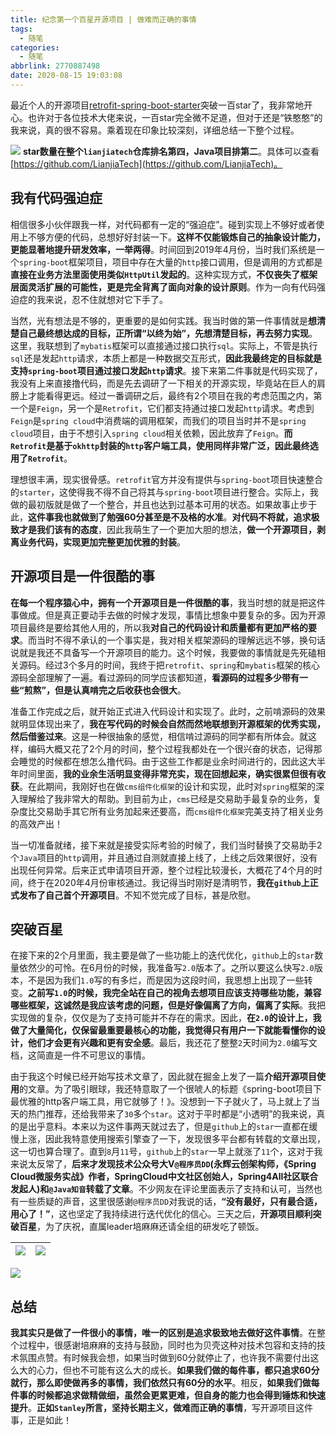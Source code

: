 ```yaml
---
title: 纪念第一个百星开源项目 | 做难而正确的事情
tags:
  - 随笔
categories:
  - 随笔
abbrlink: 2770887498
date: 2020-08-15 19:03:08
---
```


最近个人的开源项目[retrofit-spring-boot-starter](https://github.com/LianjiaTech/retrofit-spring-boot-starter)突破一百star了，我非常地开心。也许对于各位技术大佬来说，一百star完全微不足道，但对于还是“铁憨憨”的我来说，真的很不容易。乘着现在印象比较深刻，详细总结一下整个过程。
<!--more-->
![](https://chentianming11.github.io/images/retrofit/baixing.png)
**star数量在整个`lianjiatech`仓库排名第四，Java项目排第二**。具体可以查看[https://github.com/LianjiaTech](https://github.com/LianjiaTech)。

## 我有代码强迫症

相信很多小伙伴跟我一样，对代码都有一定的“强迫症”。碰到实现上不够好或者使用上不够方便的代码，总想好好封装一下。**这样不仅能锻炼自己的抽象设计能力，更能显著地提升研发效率，一举两得**。时间回到2019年4月份，当时我们系统是一个`spring-boot`框架项目，项目中存在大量的`http`接口调用，但是调用的方式都是**直接在业务方法里面使用类似`HttpUtil`发起的**。这种实现方式，**不仅丧失了框架层面灵活扩展的可能性，更是完全背离了面向对象的设计原则**。作为一向有代码强迫症的我来说，忍不住就想对它下手了。

当然，光有想法是不够的，更重要的是如何实践。我当时做的第一件事情就是**想清楚自己最终想达成的目标，正所谓“以终为始”，先想清楚目标，再去努力实现**。这里，我联想到了`mybatis`框架可以直接通过接口执行`sql`。实际上，不管是执行`sql`还是发起`http`请求，本质上都是一种数据交互形式，**因此我最终定的目标就是支持`spring-boot`项目通过接口发起`http`请求**。接下来第二件事就是代码实现了，我没有上来直接撸代码，而是先去调研了一下相关的开源实现，毕竟站在巨人的肩膀上才能看得更远。经过一番调研之后，最终有2个项目在我的考虑范围之内，第一个是`Feign`，另一个是`Retrofit`，它们都支持通过接口发起`http`请求。考虑到`Feign`是`spring cloud`中消费端的调用框架，而我们的项目当时并不是`spring cloud`项目，由于不想引入`spring cloud`相关依赖，因此放弃了`Feign`。**而`Retrofit`是基于`okhttp`封装的`http`客户端工具，使用同样非常广泛，因此最终选用了`Retrofit`**。

理想很丰满，现实很骨感。`retrofit`官方并没有提供与`spring-boot`项目快速整合的`starter`，这使得我不得不自己将其与`spring-boot`项目进行整合。实际上，我做的最初版就是做了一个整合，并且也达到过基本可用的状态。如果故事止步于此，**这件事我也就做到了勉强60分甚至是不及格的水准**。**对代码不将就，追求极致才是我们该有的态度**，因此我萌生了一个更加大胆的想法，**做一个开源项目，剥离业务代码，实现更加完整更加优雅的封装**。

## 开源项目是一件很酷的事

**在每一个程序猿心中，拥有一个开源项目是一件很酷的事**，我当时想的就是把这件事做成。但是真正要动手去做的时候才发现，事情比想象中要复杂的多。因为开源项目最终是要给其他人用的，所以我**对自己的代码设计和质量都有更加严格的要求**。而当时不得不承认的一个事实是，我对相关框架源码的理解远远不够，换句话说就是我还不具备写一个开源项目的能力。这个时候，我要做的事情就是先死磕相关源码。经过3个多月的时间，我终于把`retrofit`、`spring`和`mybatis`框架的核心源码全部理解了一遍。看过源码的同学应该都知道，**看源码的过程多少带有一些“煎熬”，但是认真啃完之后收获也会很大**。

准备工作完成之后，就开始正式进入代码设计和实现了。此时，之前啃源码的效果就明显体现出来了，**我在写代码的时候会自然而然地联想到开源框架的优秀实现，然后借鉴过来**。这是一种很抽象的感觉，相信啃过源码的同学都有所体会。就这样，编码大概又花了2个月的时间，整个过程我都处在一个很兴奋的状态，记得那会睡觉的时候都在想怎么撸代码。由于这些工作都是业余时间进行的，因此这大半年时间里面，**我的业余生活明显变得非常充实，现在回想起来，确实很累但很有收获**。在此期间，我刚好也在做`cms组件化框架`的设计和实现，此时对`spring`框架的深入理解给了我非常大的帮助。到目前为止，`cms`已经是交易助手最复杂的业务，复杂度比交易助手其它所有业务加起来还要高，而`cms组件化框架`完美支持了相关业务的高效产出！

当一切准备就绪，接下来就是接受实际考验的时候了，我们当时替换了交易助手2个`Java`项目的`http`调用，并且通过自测就直接上线了，上线之后效果很好，没有出现任何异常。后来正式申请项目开源，整个过程比较漫长，大概花了4个月的时间，终于在2020年4月份审核通过。我记得当时刚好是清明节，**我在`github`上正式发布了自己首个开源项目**。不知不觉完成了目标，甚是欣慰。

## 突破百星

在接下来的2个月里面，我主要是做了一些功能上的迭代优化，`github`上的`star`数量依然少的可怜。在6月份的时候，我准备写`2.0`版本了。之所以要这么快写`2.0`版本，不是因为我们`1.0`写的有多烂，而是因为这段时间，我思想上出现了一些转变。**之前写`1.0`的时候，我完全站在自己的视角去想项目应该支持哪些功能，兼容哪些框架，这诚然是我应该考虑的问题，但是好像偏离了方向，偏离了实际**。我把实现做的复杂，仅仅是为了支持可能并不存在的需求。因此，**在`2.0`的设计上，我做了大量简化，仅保留最重要最核心的功能，我觉得只有用户一下就能看懂你的设计，他们才会更有兴趣和更有安全感**。最后，我还花了整整`2`天时间为`2.0`编写文档，这简直是一件不可思议的事情。

由于我这个时候已经开始写技术文章了，因此就在掘金上发了一篇**介绍开源项目使用**的文章。为了吸引眼球，我还特意取了一个很唬人的标题《spring-boot项目下最优雅的http客户端工具，用它就够了！》。没想到一下子就火了，马上就上了当天的热门推荐，还给我带来了`30`多个`star`。这对于平时都是“小透明”的我来说，真的是出乎意料。本来以为这件事两天就过去了，但是`github`上的`star`一直都在缓慢上涨，因此我特意使用搜索引擎查了一下，发现很多平台都有转载的文章出现，这一切也算合理了。直到`8`月`11`号，`github`上的`star`一早上就涨了`11`个，这对于我来说太反常了，**后来才发现技术公众号大V`@程序员DD`(永辉云创架构师，《Spring Cloud微服务实战》作者，SpringCloud中文社区创始人，Spring4All社区联合发起人)和`@Java知音`转载了文章**。不少网友在评论里面表示了支持和认可，当然也有一些质疑的声音，这里很感谢`@程序员DD`对我说的话，**“没有最好，只有最合适，用心了！”**，这也坚定了我持续进行迭代优化的信心。三天之后，**开源项目顺利突破百星**，为了庆祝，直属leader培麻麻还请全组的研发吃了顿饭。

|![](https://chentianming11.github.io/images/retrofit/chengxuyuandd.png)|![](https://chentianming11.github.io/images/retrofit/javazhiyin.png)|
|:-|:-|

![](https://chentianming11.github.io/images/retrofit/pinglun.png)

## 总结

**我其实只是做了一件很小的事情，唯一的区别是追求极致地去做好这件事情**。在整个过程中，很感谢培麻麻的支持与鼓励，同时也为贝壳这种对技术包容和支持的技术氛围点赞。有时候我会想，如果当时做到60分就停止了，也许我不需要付出这么大的心力，但也不可能有这么大的成长。**如果我们做的每件事，都只追求60分就行，那么即使做再多的事情，我们依然只有60分的水平**。相反，**如果我们做每件事的时候都追求做精做细，虽然会更累更难，但自身的能力也会得到锤炼和快速提升**。**正如`Stanley`所言，坚持长期主义，做难而正确的事情**，写开源项目这件事，正是如此！
